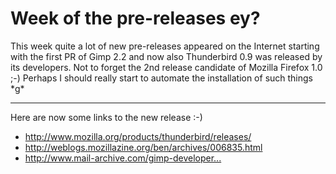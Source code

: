 # Week of the pre-releases ey?

<p><img src="http://www.zerokspot.com/uploads/tb09.jpg" class="left" alt=""/>This week quite a lot of new pre-releases appeared on the Internet starting with the first PR of Gimp 2.2 and now also Thunderbird 0.9 was released by its developers. Not to forget the 2nd release candidate of Mozilla Firefox 1.0 ;-) Perhaps I should really start to automate the installation of such things *g*</p>

-------------------------------



<p>Here are now some links to the new release :-)

<ins><ul>

<li><a href="http://www.mozilla.org/products/thunderbird/releases/">http://www.mozilla.org/products/thunderbird/releases/</a></li>

<li><a href="http://weblogs.mozillazine.org/ben/archives/006835.html">http://weblogs.mozillazine.org/ben/archives/006835.html</a></li>

<li><a href="http://www.mail-archive.com/gimp-developer%40lists.xcf.berkeley.edu/msg08294.html">http://www.mail-archive.com/gimp-developer...</a></li>

</ul></ins></p>

